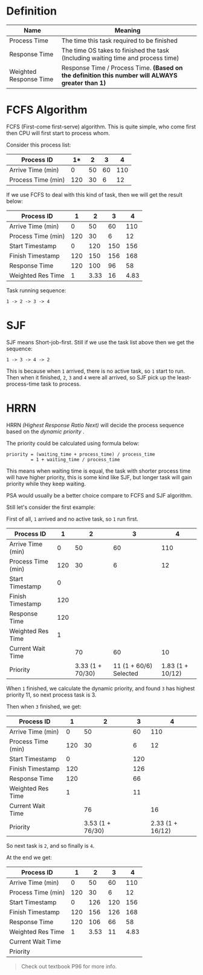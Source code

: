 # Definition

| Name                   | Meaning                                                                                            |
|------------------------|----------------------------------------------------------------------------------------------------|
| Process Time           | The time this task required to be finished                                                         |
| Response Time          | The time OS takes to finished the task (Including waiting time and process time)                   |
| Weighted Response Time | Response Time / Process Time. __(Based on the definition this number will ALWAYS greater than 1)__ |

# FCFS Algorithm

FCFS (First-come first-serve) algorithm. This is quite simple, who come first then CPU will first start to process whom.

Consider this process list:

| Process ID         | 1*  | 2  | 3  | 4   |
|--------------------|-----|----|----|-----|
| Arrive Time (min)  | 0   | 50 | 60 | 110 |
| Process Time (min) | 120 | 30 | 6  | 12  |

If we use FCFS to deal with this kind of task, then we will get the result below:

| Process ID         | 1   | 2    | 3   | 4    |
|--------------------|-----|------|-----|------|
| Arrive Time (min)  | 0   | 50   | 60  | 110  |
| Process Time (min) | 120 | 30   | 6   | 12   |
| Start Timestamp    | 0   | 120  | 150 | 156  |
| Finish Timestamp   | 120 | 150  | 156 | 168  |
| Response Time      | 120 | 100  | 96  | 58   |
| Weighted Res Time  | 1   | 3.33 | 16  | 4.83 |

Task running sequence:

```
1 -> 2 -> 3 -> 4
```

# SJF

SJF means Short-job-first. Still if we use the task list above then we get the sequence:

```
1 -> 3 -> 4 -> 2
```

This is because when `1` arrived, there is no active task, so `1` start to run. Then when it finished, `2`, `3` and `4` were all arrived, so SJF pick up the least-process-time task to process.

# HRRN

HRRN _(Highest Response Ratio Next)_ will decide the process sequence based on the _dynamic priority_ .

The priority could be calculated using formula below:

```
priority = (waiting_time + process_time) / process_time
         = 1 + waiting_time / process_time
```

This means when waiting time is equal, the task with shorter process time will have higher priority, this is some kind like SJF, but longer task will gain priority while they keep waiting.

PSA would usually be a better choice compare to FCFS and SJF algorithm.

Still let's consider the first example:

First of all, `1` arrived and no active task, so `1` run first.

| Process ID         | 1   | 2                | 3                      | 4                |
|--------------------|-----|------------------|------------------------|------------------|
| Arrive Time (min)  | 0   | 50               | 60                     | 110              |
| Process Time (min) | 120 | 30               | 6                      | 12               |
| Start Timestamp    | 0   |                  |                        |                  |
| Finish Timestamp   | 120 |                  |                        |                  |
| Response Time      | 120 |                  |                        |                  |
| Weighted Res Time  | 1   |                  |                        |                  |
| Current Wait Time  |     | 70               | 60                     | 10               |
| Priority           |     | 3.33 (1 + 70/30) | 11 (1 + 60/6) Selected | 1.83 (1 + 10/12) |

When `1` finished, we calculate the dynamic priority, and found `3` has highest priority 11, so next process task is 3.

Then when `3` finished, we get:

| Process ID         | 1   | 2                | 3   | 4                |
|--------------------|-----|------------------|-----|------------------|
| Arrive Time (min)  | 0   | 50               | 60  | 110              |
| Process Time (min) | 120 | 30               | 6   | 12               |
| Start Timestamp    | 0   |                  | 120 |                  |
| Finish Timestamp   | 120 |                  | 126 |                  |
| Response Time      | 120 |                  | 66  |                  |
| Weighted Res Time  | 1   |                  | 11  |                  |
| Current Wait Time  |     | 76               |     | 16               |
| Priority           |     | 3.53 (1 + 76/30) |     | 2.33 (1 + 16/12) |

So next task is `2`, and so finally is `4`.

At the end we get:

| Process ID         | 1   | 2    | 3   | 4    |
|--------------------|-----|------|-----|------|
| Arrive Time (min)  | 0   | 50   | 60  | 110  |
| Process Time (min) | 120 | 30   | 6   | 12   |
| Start Timestamp    | 0   | 126  | 120 | 156  |
| Finish Timestamp   | 120 | 156  | 126 | 168  |
| Response Time      | 120 | 106  | 66  | 58   |
| Weighted Res Time  | 1   | 3.53 | 11  | 4.83 |
| Current Wait Time  |     |      |     |      |
| Priority           |     |      |     |      |

> Check out textbook P96 for more info.
